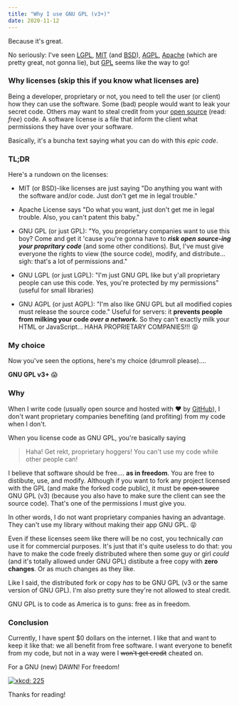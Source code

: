 ```yaml
---
title: "Why I use GNU GPL (v3+)"
date: 2020-11-12
---
```


Because it's great.

No seriously: I've seen [LGPL](https://en.wikipedia.org/wiki/GNU_Lesser_General_Public_License), [MIT](https://en.wikipedia.org/wiki/MIT_License) (and [BSD](https://en.wikipedia.org/wiki/BSD_licenses)), [AGPL](https://en.wikipedia.org/wiki/Affero_General_Public_License), [Apache](https://en.wikipedia.org/wiki/Apache_License) (which are pretty great, not gonna lie), but [GPL](https://en.wikipedia.org/wiki/GNU_General_Public_License) seems like the way to go!

### Why licenses (skip this if you know what licenses are)

Being a developer, proprietary or not, you need to tell the user (or client) how they can use the software. Some (bad) people would want to leak your secret code. 
Others may want to steal credit from your [open source](https://en.wikipedia.org/wiki/Open_source) (read: *free*) code. A software license is a file that inform the client what permissions they have over your software.

Basically, it's a buncha text saying what you can do with this *epic code*.

### TL;DR

Here's a rundown on the licenses:

 - MIT (or BSD)-like licenses are just saying "Do anything you want with the software and/or code. Just don't get me in legal trouble."

 - Apache License says "Do what you want, just don't get me in legal trouble. Also, you can't patent this baby."
 
 - GNU GPL (or just GPL): "Yo, you proprietary companies want to use this boy? Come and get it 'cause you're gonna have to ***risk open source-ing your propritary code*** (and some other conditions). But, I've must give everyone the rights to view (the source code), modify, and distribute... sigh: that's a lot of permissions and."
 
 - GNU LGPL (or just LGPL): "I'm just GNU GPL like but y'all proprietary people can use this code. Yes, you're protected by my permissions" (useful for small libraries)
 
 - GNU AGPL (or just AGPL): "I'm also like GNU GPL but all modified copies must release the source code." Useful for servers: it **prevents people from milking your code *over a network.*** So they can't exactly milk your HTML or JavaScript... HAHA PROPRIETARY COMPANIES!!! 😝
 
### My choice
 
Now you've seen the options, here's my choice (drumroll please)....
 
**GNU GPL v3+** 😱 


### Why

When I write code (usually open source and hosted with ❤️  by [GitHub](https://github.com/)), I don't want proprietary companies benefiting (and profiting) from my code when I don't.

When you license code as GNU GPL, you're basically saying

> Haha! Get rekt, proprietary hoggers! You can't use my code while other people can!

I believe that software should be free.... **as in freedom**. You are free to distibute, use, and modify. Although if you want to fork any project licensed with the GPL (and make the forked code public), it must be ~~open source~~ GNU GPL (v3) (because you also have to make sure the client can see the source code). That's one of the permissions I must give you.

In other words, I do not want proprietary companies having an advantage. They can't use my library without making their app GNU GPL. 😝

Even if these licenses seem like there will be no cost, you technically *can* use it for commercial purposes. It's just that it's quite useless to do that: you have to make the code freely distributed where then some guy or girl *could* (and it's totally allowed under GNU GPL) distibute a free copy with **zero changes**. Or as much changes as they like.

Like I said, the distributed fork or copy *has* to be GNU GPL (v3 or the same version of GNU GPL). I'm also pretty sure they're not allowed to steal credit.

GNU GPL is to code as America is to guns: free as in freedom.

### Conclusion

Currently, I have spent $0 dollars on the internet. I like that and want to keep it like that: we all benefit from free software. I want everyone to benefit from my code, but not in a way were I ~~won't get credit~~ cheated on.

For a GNU (new) DAWN! For freedom!

[![xkcd: 225](https://imgs.xkcd.com/comics/open_source.png)](https://xkcd.com/225/)

Thanks for reading!
